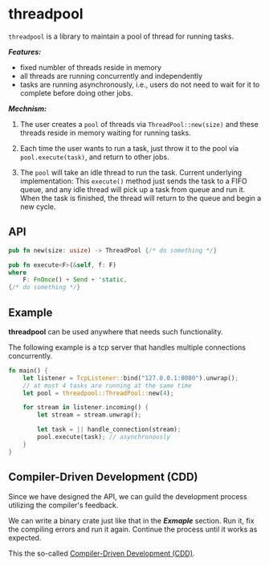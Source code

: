 threadpool
===

`threadpool` is a library to maintain a pool of thread
for running tasks.

***Features:***

* fixed numbler of threads reside in memory
* all threads are running concurrently and independently
* tasks are running asynchronously, i.e., users do not need to
wait for it to complete before doing other jobs. 

***Mechnism:***

1. The user creates a `pool` of threads via `ThreadPool::new(size)`
and these threads reside in memory waiting for running tasks.

2. Each time the user wants to run a task, just throw it to
the pool via `pool.execute(task)`, and return
to other jobs.

3. The `pool` will take an idle thread to run the task.
Current underlying implementation:
This `execute()` method just sends the task to a FIFO queue,
and any idle thread will pick up a task from queue and run it.
When the task is finished, the thread will return to the queue
and begin a new cycle.

API
---

```rust
pub fn new(size: usize) -> ThreadPool {/* do something */}

pub fn execute<F>(&self, f: F)
where
    F: FnOnce() + Send + 'static,
{/* do something */}
```

Example
---

**threadpool** can be used anywhere that needs such functionality.

The following example is a tcp server that handles multiple connections
concurrently.

```rust
fn main() {
    let listener = TcpListener::bind("127.0.0.1:8080").unwrap();
    // at most 4 tasks are running at the same time
    let pool = threadpool::ThreadPool::new(4);

    for stream in listener.incoming() {
        let stream = stream.unwrap();

        let task = || handle_connection(stream);
        pool.execute(task); // asynchronously
    }
}
```

Compiler-Driven Development (CDD)
---

Since we have designed the API, we can guild the
development process utilizing the compiler's feedback.

We can write a binary crate just like that in the
***Exmaple*** section. Run it, fix the compiling
errors and run it again. Continue the process
until it works as expected.

This the so-called [Compiler-Driven Development (CDD)][CDD].

[CDD]: https://hzget.github.io/programming/basic/cdd.html
